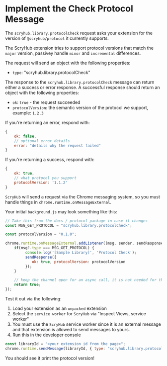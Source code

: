 # Implement the Check Protocol Message

The `scryhub.library.protocolCheck` request asks your extension for the version of `@scryhub/protocol` it currently supports.

The ScryHub extension tries to support protocol versions that match the `major` version, passivey handle `minor` and `incremental` differences.

The request will send an object with the following properties:

* `type`: "scryhub.library.protocolCheck"

The response to the `scryhub.library.protocolCheck` message can return either a success or error response. A successful response should return an object with the following properties:

* `ok`: `true` - the request succeeded
* `protocolVersion`: the semantic version of the protocol we support, example: `1.2.3`

If you're returning an error, respond with:

```javascript
{
    ok: false, 
    // optional error details
    error: "details why the request failed"
}
```

If you're returning a success, respond with:
```javascript
{
    ok: true,
    // what protocol you support
    protocolVersion: '1.1.2'
}
```

`ScryHub` will send a request via the Chrome messaging system, so you must handle things in `chrome.runtime.onMessageExternal`.

Your initial `background.js` may look something like this:

```javascript
// Take this from the docs / protocol package in case it changes
const MSG_GET_PROTOCOL = "scryhub.library.protocolCheck";

const protocolVersion = "0.1.0";

chrome.runtime.onMessageExternal.addListener((msg, sender, sendResponse) => {
    if(msg?.type === MSG_GET_PROTOCOL) {
         console.log('[Sample Library]', 'Protocol Check');
         sendResponse({
            ok: true, protocolVersion: protocolVersion
         });
    }

    // keep the channel open for an async call, it is not needed for the protocol response
    return true;
}); 
```

Test it out via the following:

1. Load your extension as an `unpacked` extension
2. Select the `service worker` for `ScryHub` via "Inspect Views, service worker"
  1. You must use the `ScryHub` service worker since it is an external message and that extension is allowed to send messages to yours.
3. Run this in the developer console
```javascript
const libraryId = "<your extension id from the page>";
chrome.runtime.sendMessage(libraryId, { type: "scryhub.library.protocolCheck" }, console.log);
```

You should see it print the protocol version!